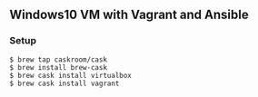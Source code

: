Windows10 VM with Vagrant and Ansible
-------------------------------------

### Setup

```
$ brew tap caskroom/cask
$ brew install brew-cask
$ brew cask install virtualbox
$ brew cask install vagrant
```
